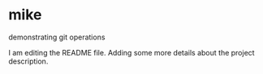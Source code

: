 # mike
demonstrating git operations

I am editing the README file. Adding some more details about the project description.
